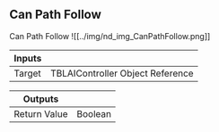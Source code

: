 ## Can Path Follow
Can Path Follow
![[../img/nd_img_CanPathFollow.png]]

|Inputs||
|--|--|
| Target | TBLAIController Object Reference |

|Outputs||
|--|--|
| Return Value | Boolean |
